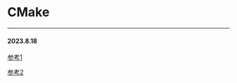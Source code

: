 # CMake

---

#### 2023.8.18

[参考1](https://github.com/stdrc/modern-cmake-by-example.git)

[参考2](https://modern-cmake-cn.github.io/Modern-CMake-zh_CN/chapters/basics.html)